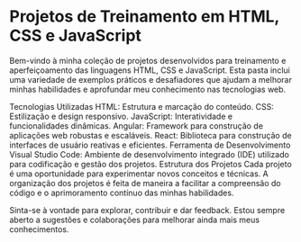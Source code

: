 # Projetos de Treinamento em HTML, CSS e JavaScript

Bem-vindo à minha coleção de projetos desenvolvidos para treinamento e aperfeiçoamento das linguagens HTML, CSS e JavaScript. Esta pasta inclui uma variedade de exemplos práticos e desafiadores que ajudam a melhorar minhas habilidades e aprofundar meu conhecimento nas tecnologias web.

Tecnologias Utilizadas
HTML: Estrutura e marcação do conteúdo.
CSS: Estilização e design responsivo.
JavaScript: Interatividade e funcionalidades dinâmicas.
Angular: Framework para construção de aplicações web robustas e escaláveis.
React: Biblioteca para construção de interfaces de usuário reativas e eficientes.
Ferramenta de Desenvolvimento
Visual Studio Code: Ambiente de desenvolvimento integrado (IDE) utilizado para codificação e gestão dos projetos.
Estrutura dos Projetos
Cada projeto é uma oportunidade para experimentar novos conceitos e técnicas. A organização dos projetos é feita de maneira a facilitar a compreensão do código e o aprimoramento contínuo das minhas habilidades.

Sinta-se à vontade para explorar, contribuir e dar feedback. Estou sempre aberto a sugestões e colaborações para melhorar ainda mais meus conhecimentos.
